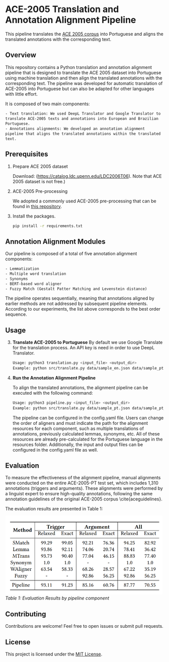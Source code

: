 # ACE-2005 Translation and Annotation Alignment Pipeline

This pipeline translates the  [ACE 2005 corpus](https://catalog.ldc.upenn.edu/LDC2006T06)  into Portuguese and aligns the translated annotations with the corresponding text.
## Overview


This repository contains a Python translation and annotation alignment pipeline that is designed to translate the ACE 2005 dataset into Portuguese using machine translation and then align the translated annotations with the corresponding text. The pipeline was developed for automatic translation of ACE-2005 into Portuguese but can also be adapted for other languages with little effort.

It is composed of two main components: 

    - Text translation: We used DeepL Translator and Google Translator to translate ACE-2005 texts and annotations into European and Brazilian Portuguese. 
    - Annotations alignments: We developed an annotation alignment pipeline that aligns the translated annotations within the translated text.


## Prerequisites
1.  Prepare ACE 2005 dataset

    Download: (https://catalog.ldc.upenn.edu/LDC2006T06). Note that ACE 2005 dataset is not free.)

2. ACE-2005 Pre-processing

    We adopted a commonly used ACE-2005 pre-processing that can be found in [this repository](https://github.com/nlpcl-lab/ace2005-preprocessing). 

3. Install the packages.

    ```bash
    pip install -r requirements.txt
    ```

## Annotation Alignment Modules
Our pipeline is composed of a total of five annotation alignment components:

    - Lemmatization
    - Multiple word translation
    - Synonyms
    - BERT-based word aligner
    - Fuzzy Match (Gestalt Patter Matching and Levenstein distance)

The pipeline operates sequentially, meaning that annotations aligned by earlier methods are not addressed by subsequent pipeline elements. According to our experiments, the list above corresponds to the best order sequence.


## Usage



3. **Translate ACE-2005 to Portuguese**
    By default we use Google Translate for the translation process. An API key is need in order to use DeepL Translator.
    ```bash
    Usage: python3 translation.py <input_file> <output_dir>
    Example: python src/translate.py data/sample_en.json data/sample_pt.json
    ```


4. **Run the Annotation Alignment Pipeline**

    To align the translated annotations, the alignment pipeline can be executed with the following command:

    ```bash
    Usage: python3 pipeline.py <input_file> <output_dir>
    Example: python src/translate.py data/sample_pt.json data/sample_pt_aligned.json
    ```

    The pipeline can be configured in the config.yaml file. Users can change the order of aligners and must indicate the path for the alignment resources for each component, such as multiple translations of annotations, previously calculated lemmas, synonyms, etc. All of these resources are already pre-calculated for the Portuguese language in the resources folder. Additionally, the input and output files can be configured in the config.yaml file as well.

## Evaluation


To measure the effectiveness of the alignment pipeline, manual alignments were conducted on the entire ACE-2005-PT test set, which includes 1,310 annotations (triggers and arguments). These alignments were performed by a linguist expert to ensure high-quality annotations, following the same annotation guidelines of the original ACE-2005 corpus \cite{aceguidelines}.

The evaluation results are presented in Table 1:

<p>
    <img src="./img/eval_by_comp.png" alt="Results" width="500"/>
    <br>
    <em>Table 1: Evaluation Results by pipeline component</em>
</p>





## Contributing

Contributions are welcome! Feel free to open issues or submit pull requests.

## License

This project is licensed under the [MIT License](LICENSE).


